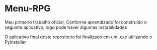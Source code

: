 # Menu-RPG
Meu primeiro trabalho oficial, Conforme aprendizado foi construído o seguinte aplicativo, logo pode haver algumas instabilidades

O aplicativo final deste repositorio foi finalizado em um .exe utilizando o Pyinstaller

